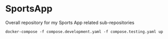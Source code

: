 # SportsApp

Overall repository for my Sports App related sub-repositories

```
docker-compose -f compose.development.yaml -f compose.testing.yaml up
```
